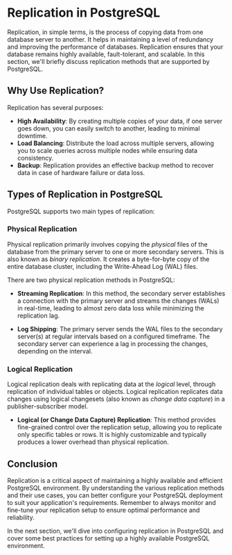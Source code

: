 # Replication in PostgreSQL

Replication, in simple terms, is the process of copying data from one database server to another. It helps in maintaining a level of redundancy and improving the performance of databases. Replication ensures that your database remains highly available, fault-tolerant, and scalable. In this section, we'll briefly discuss replication methods that are supported by PostgreSQL.

## Why Use Replication?

Replication has several purposes:

- **High Availability**: By creating multiple copies of your data, if one server goes down, you can easily switch to another, leading to minimal downtime.
- **Load Balancing**: Distribute the load across multiple servers, allowing you to scale queries across multiple nodes while ensuring data consistency.
- **Backup**: Replication provides an effective backup method to recover data in case of hardware failure or data loss.

## Types of Replication in PostgreSQL

PostgreSQL supports two main types of replication:

### Physical Replication

Physical replication primarily involves copying the *physical* files of the database from the primary server to one or more secondary servers. This is also known as *binary replication*. It creates a byte-for-byte copy of the entire database cluster, including the Write-Ahead Log (WAL) files.

There are two physical replication methods in PostgreSQL:

- **Streaming Replication**: In this method, the secondary server establishes a connection with the primary server and streams the changes (WALs) in real-time, leading to almost zero data loss while minimizing the replication lag.

- **Log Shipping**: The primary server sends the WAL files to the secondary server(s) at regular intervals based on a configured timeframe. The secondary server can experience a lag in processing the changes, depending on the interval.

### Logical Replication

Logical replication deals with replicating data at the *logical* level, through replication of individual tables or objects. Logical replication replicates data changes using logical changesets (also known as *change data capture*) in a publisher-subscriber model.

- **Logical (or Change Data Capture) Replication**: This method provides fine-grained control over the replication setup, allowing you to replicate only specific tables or rows. It is highly customizable and typically produces a lower overhead than physical replication.

## Conclusion

Replication is a critical aspect of maintaining a highly available and efficient PostgreSQL environment. By understanding the various replication methods and their use cases, you can better configure your PostgreSQL deployment to suit your application's requirements. Remember to always monitor and fine-tune your replication setup to ensure optimal performance and reliability.

In the next section, we'll dive into configuring replication in PostgreSQL and cover some best practices for setting up a highly available PostgreSQL environment.